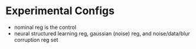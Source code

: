 # Experimental Configs
- nominal reg is the control
- neural structured learning reg, gaussian (noise) reg, and noise/data/blur corruption reg set

